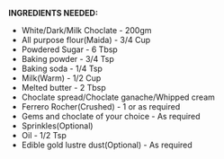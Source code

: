 **INGREDIENTS NEEDED:**        
* White/Dark/Milk Choclate - 200gm                                      
* All purpose flour(Maida) - 3/4 Cup       
* Powdered Sugar - 6 Tbsp        
* Baking powder - 3/4 Tsp           
* Baking soda - 1/4 Tsp                
* Milk(Warm) - 1/2 Cup                      
* Melted butter - 2 Tbsp                            
* Choclate spread/Choclate ganache/Whipped cream               
* Ferrero Rocher(Crushed) - 1 or as required                
* Gems and choclate of your choice - As required              
* Sprinkles(Optional)            
* Oil - 1/2 Tsp                   
* Edible gold lustre dust(Optional) - As required   